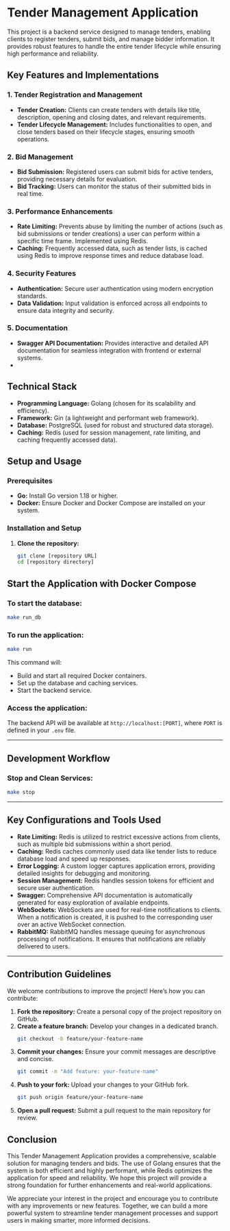 # Tender Management Application

This project is a backend service designed to manage tenders, enabling clients to register tenders, submit bids, and manage bidder information. It provides robust features to handle the entire tender lifecycle while ensuring high performance and reliability.

## Key Features and Implementations

### 1. Tender Registration and Management
- **Tender Creation:** Clients can create tenders with details like title, description, opening and closing dates, and relevant requirements.
- **Tender Lifecycle Management:** Includes functionalities to open, and close tenders based on their lifecycle stages, ensuring smooth operations.

### 2. Bid Management
- **Bid Submission:** Registered users can submit bids for active tenders, providing necessary details for evaluation.
- **Bid Tracking:** Users can monitor the status of their submitted bids in real time.

### 3. Performance Enhancements
- **Rate Limiting:** Prevents abuse by limiting the number of actions (such as bid submissions or tender creations) a user can perform within a specific time frame. Implemented using Redis.
- **Caching:** Frequently accessed data, such as tender lists, is cached using Redis to improve response times and reduce database load.

### 4. Security Features
- **Authentication:** Secure user authentication using modern encryption standards.
- **Data Validation:** Input validation is enforced across all endpoints to ensure data integrity and security.

### 5. Documentation
- **Swagger API Documentation:** Provides interactive and detailed API documentation for seamless integration with frontend or external systems.
- 
## Technical Stack

- **Programming Language:** Golang (chosen for its scalability and efficiency).
- **Framework:** Gin (a lightweight and performant web framework).
- **Database:** PostgreSQL (used for robust and structured data storage).
- **Caching:** Redis (used for session management, rate limiting, and caching frequently accessed data).

## Setup and Usage

### Prerequisites
- **Go:** Install Go version 1.18 or higher.
- **Docker:** Ensure Docker and Docker Compose are installed on your system.

### Installation and Setup

1. **Clone the repository:**
   ```bash
   git clone [repository URL]
   cd [repository directory]
	```

## Start the Application with Docker Compose

### To start the database:
```bash
make run_db
```

### To run the application:
```bash
make run
```

This command will:
- Build and start all required Docker containers.
- Set up the database and caching services.
- Start the backend service.

### Access the application:
The backend API will be available at `http://localhost:[PORT]`, where `PORT` is defined in your `.env` file.

---

## Development Workflow


### Stop and Clean Services:
```bash
make stop
```

---

## Key Configurations and Tools Used

- **Rate Limiting:** Redis is utilized to restrict excessive actions from clients, such as multiple bid submissions within a short period.
- **Caching:** Redis caches commonly used data like tender lists to reduce database load and speed up responses.
- **Error Logging:** A custom logger captures application errors, providing detailed insights for debugging and monitoring.
- **Session Management:** Redis handles session tokens for efficient and secure user authentication.
- **Swagger:** Comprehensive API documentation is automatically generated for easy exploration of available endpoints.
- **WebSockets:** WebSockets are used for real-time notifications to clients. When a notification is created, it is pushed to the corresponding user over an active WebSocket connection.
- **RabbitMQ:** RabbitMQ handles message queuing for asynchronous processing of notifications. It ensures that notifications are reliably delivered to users.
---

## Contribution Guidelines

We welcome contributions to improve the project! Here’s how you can contribute:

1. **Fork the repository:** Create a personal copy of the project repository on GitHub.
2. **Create a feature branch:** Develop your changes in a dedicated branch.
	```bash
	git checkout -b feature/your-feature-name
	```
3. **Commit your changes:** Ensure your commit messages are descriptive and concise.
	```bash
	git commit -m "Add feature: your-feature-name"
	```
4. **Push to your fork:** Upload your changes to your GitHub fork.
	```bash
	git push origin feature/your-feature-name
	```
5. **Open a pull request:** Submit a pull request to the main repository for review.


## Conclusion
This Tender Management Application provides a comprehensive, scalable solution for managing tenders and bids. The use of Golang ensures that the system is both efficient and highly performant, while Redis optimizes the application for speed and reliability. We hope this project will provide a strong foundation for further enhancements and real-world applications.

We appreciate your interest in the project and encourage you to contribute with any improvements or new features. Together, we can build a more powerful system to streamline tender management processes and support users in making smarter, more informed decisions.